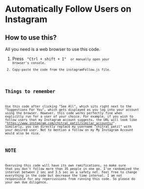 # Automatically Follow Users on Instagram
## How to use this?
All you need is a web browser to use this code.
1. Press <code> "Ctrl + shift + I" <code/> or manually open your browser's console.
2. Copy-paste the code from the instagramFollow.js file.

## Things to remember
Use this code after clicking "See All", which sits right next to the "Suggestions For You", which gets displayed as you log into your account using the browser. However, this code works perfectly fine when explicitly run for a user of your choice. For example, if you wish to follow users that my Instagram account suggests, the URL will look like "https://www.instagram.com/chitral_patil/similar_accounts/". Similarly, you can directly replace my username "chitral_patil" with your desired user. Not to mention a follow on my My Instagram Account would also be nice.

## NOTE
Overusing this code will have its own ramifications, so make sure that you don't follow more than 35 people in one go. I've randomized the interval between 2 sec and 3.5 sec as a safety net. Feel free to change everything in the code but decrease the time interval. I am not responsible for any repercussions from running this code. So please do your own due diligence.
